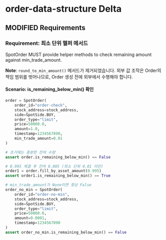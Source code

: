 # order-data-structure Delta

## MODIFIED Requirements

### Requirement: 최소 단위 헬퍼 메서드
SpotOrder MUST provide helper methods to check remaining amount against min_trade_amount.

**Note**: `round_to_min_amount()` 메서드가 제거되었습니다. 외부 값 조작은 Order의 책임 범위를 벗어나므로, Order 생성 전에 외부에서 수행해야 합니다.

#### Scenario: is_remaining_below_min() 확인
```python
order = SpotOrder(
    order_id="order-check",
    stock_address=stock_address,
    side=SpotSide.BUY,
    order_type="limit",
    price=50000.0,
    amount=1.0,
    timestamp=1234567890,
    min_trade_amount=0.01
)

# 초기에는 충분한 잔여 수량
assert order.is_remaining_below_min() == False

# 0.995 체결 후 잔여 0.005 (최소 단위 0.01 미만)
order1 = order.fill_by_asset_amount(0.995)
assert order1.is_remaining_below_min() == True

# min_trade_amount가 None이면 항상 False
order_no_min = SpotOrder(
    order_id="order-no-min",
    stock_address=stock_address,
    side=SpotSide.BUY,
    order_type="limit",
    price=50000.0,
    amount=0.0001,
    timestamp=1234567890
)
assert order_no_min.is_remaining_below_min() == False
```
